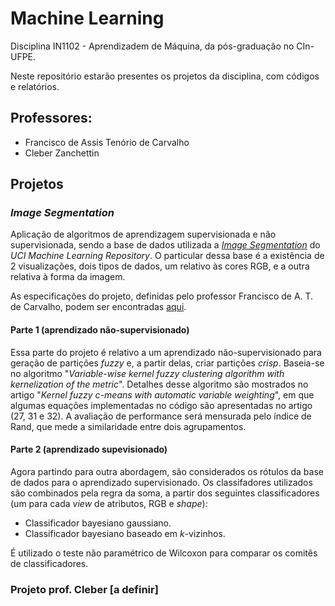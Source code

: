 # Machine Learning
Disciplina IN1102 - Aprendizadem de Máquina, da pós-graduação no CIn-UFPE.

Neste repositório estarão presentes os projetos da disciplina, com códigos e relatórios.

## Professores:
- Francisco de Assis Tenório de Carvalho
- Cleber Zanchettin

## Projetos
### *Image Segmentation*
Aplicação de algoritmos de aprendizagem supervisionada e não supervisionada, sendo a base de dados utilizada a [*Image Segmentation*](http://archive.ics.uci.edu/ml/datasets/image+segmentation) do _UCI Machine Learning Repository_. O particular dessa base é a existência de 2 visualizações, dois tipos de dados, um relativo às cores RGB, e a outra relativa à forma da imagem.

As especificações do projeto, definidas pelo professor Francisco de A. T. de Carvalho, podem ser encontradas [aqui](https://www.cin.ufpe.br/~fatc/AM/Projeto-AM-2019-2.pdf).

#### Parte 1 (aprendizado não-supervisionado)
Essa parte do projeto é relativo a um aprendizado não-supervisionado para geração de partições *fuzzy* e, a partir delas, criar partições *crisp*. Baseia-se no algoritmo "*Variable-wise kernel fuzzy clustering algorithm with kernelization of the metric*". Detalhes desse algoritmo são mostrados no artigo "*Kernel fuzzy c-means with automatic variable weighting*", em que algumas equações implementadas no código são apresentadas no artigo (27, 31 e 32). A avaliação de performance será mensurada pelo índice de Rand, que mede a similaridade entre dois agrupamentos.

#### Parte 2 (aprendizado supevisionado)
Agora partindo para outra abordagem, são considerados os rótulos da base de dados para o aprendizado supervisionado. Os classifadores utilizados são combinados pela regra da soma, a partir dos seguintes classificadores (um para cada _view_ de atributos, RGB e *shape*):
- Classificador bayesiano gaussiano.
- Classificador bayesiano baseado em *k*-vizinhos.

É utilizado o teste não paramétrico de Wilcoxon para comparar os comitês de classificadores.

### Projeto prof. Cleber [a definir]